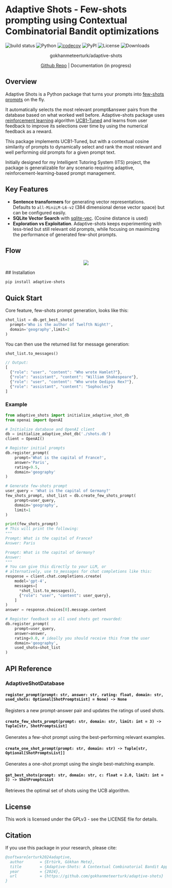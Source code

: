 # Adaptive Shots - Few-shots prompting using Contextual Combinatorial Bandit optimizations

![build status](https://github.com/gokhanmeteerturk/adaptive-shots/actions/workflows/test.yml/badge.svg?branch=main)
![Python](https://img.shields.io/pypi/pyversions/adaptive-shots.svg)
[![codecov](https://codecov.io/github/gokhanmeteerturk/adaptive-shots/branch/main/graph/badge.svg?token=375FXNSAFH)](https://codecov.io/github/gokhanmeteerturk/adaptive-shots) ![PyPI](https://img.shields.io/pypi/v/adaptive-shots) ![License](https://img.shields.io/badge/license-GPLv3-red) ![Downloads](https://img.shields.io/pypi/dm/adaptive-shots)

<p align="center">  gokhanmeteerturk/adaptive-shots </p>
<p align="center">  <a href="https://github.com/gokhanmeteerturk/adaptive-shots">Github Repo</a> | Documentation (in progress) </p>

## Overview

Adaptive Shots is a Python package that turns your prompts into <ins>few-shots prompts</ins> on the fly.

It automatically selects the most relevant prompt&answer pairs from the database based on what worked well before. Adaptive-shots package uses [reinforcement learning](https://en.wikipedia.org/wiki/Reinforcement_learning) algorithm [UCB1-Tuned](https://homes.di.unimi.it/~cesabian/Pubblicazioni/ml-02.pdf) and learns from user feedback to improve its selections over time by using the numerical feedback as a reward.

This package implements UCB1-Tuned, but with a contextual cosine similarity of prompts to dynamically select and rank the most relevant and well performing old prompts for a given prompt text.

Initially designed for my Intelligent Tutoring System (ITS) project, the package is generalizable for any scenario requiring adaptive, reinforcement-learning-based prompt management.

## Key Features

- **Sentence transformers** for generating vector representations.  
  Defaults to `all-MiniLM-L6-v2` (384 dimensional dense vector space) but can be configured easily.
- **SQLite Vector Search** with [sqlite-vec](https://github.com/asg017/sqlite-vec). (Cosine distance is used)
- **Exploration vs Exploitation**. Adaptive-shots keeps experimenting with less-tried but still relevant old prompts, while focusing on maximizing the performance of generated few-shot prompts.

## Flow
<p align="center">
<img src="https://github.com/user-attachments/assets/20688df7-b89f-471a-8562-35fa29b10db5"/>
</p>
## Installation

```bash
pip install adaptive-shots
```

## Quick Start

Core feature, few-shots prompt generation, looks like this:
```python
shot_list = db.get_best_shots(
  prompt='Who is the author of Twelfth Night?',
  domain='geography',limit=2
)
```
You can then use the returned list for message generation:
```python
shot_list.to_messages()
```
```js
// Output:
[
  {"role": "user", "content": "Who wrote Hamlet?"},
  {"role": "assistant", "content": "William Shakespeare"},
  {"role": "user", "content": "Who wrote Oedipus Rex?"},
  {"role": "assistant", "content": "Sophocles"}
]
```

### Example

```python
from adaptive_shots import initialize_adaptive_shot_db
from openai import OpenAI

# Initialize database and OpenAI client
db = initialize_adaptive_shot_db('./shots.db')
client = OpenAI()

# Register initial prompts
db.register_prompt(
    prompt='What is the capital of France?',
    answer='Paris',
    rating=9.5,
    domain='geography'
)

# Generate few-shots prompt
user_query = 'What is the capital of Germany?'
few_shots_prompt, shot_list = db.create_few_shots_prompt(
    prompt=user_query,
    domain='geography',
    limit=1
)

print(few_shots_prompt)
# This will print the following:
"""
Prompt: What is the capital of France?
Answer: Paris

Prompt: What is the capital of Germany?
Answer:
"""
# You can give this directly to your LLM, or
# alternatively, use to_messages for chat completions like this:
response = client.chat.completions.create(
    model='gpt-4',
    messages=[
      *shot_list.to_messages(),
      {"role": "user", "content": user_query},
    ]
)
answer = response.choices[0].message.content

# Register feedback so all used shots get rewarded:
db.register_prompt(
    prompt=user_query,
    answer=answer,
    rating=9.0, # ideally you should receive this from the user
    domain='geography',
    used_shots=shot_list
)
```

## API Reference

### AdaptiveShotDatabase

#### `register_prompt(prompt: str, answer: str, rating: float, domain: str, used_shots: Optional[ShotPromptsList] = None) -> None`
Registers a new prompt-answer pair and updates the ratings of used shots.

#### `create_few_shots_prompt(prompt: str, domain: str, limit: int = 3) -> Tuple[str, ShotPromptsList]`
Generates a few-shot prompt using the best-performing relevant examples.

#### `create_one_shot_prompt(prompt: str, domain: str) -> Tuple[str, Optional[ShotPromptsList]]`
Generates a one-shot prompt using the single best-matching example.

#### `get_best_shots(prompt: str, domain: str, c: float = 2.0, limit: int = 3) -> ShotPromptsList`
Retrieves the optimal set of shots using the UCB algorithm.

## License

This work is licensed under the GPLv3 - see the LICENSE file for details.

## Citation

If you use this package in your research, please cite:

```bibtex
@software{erturk2024adaptive,
  author       = {Ertürk, Gökhan Mete},
  title        = {Adaptive-Shots: A Contextual Combinatorial Bandit Approach to Few-Shot Prompt Selection},
  year         = {2024},
  url          = {https://github.com/gokhanmeteerturk/adaptive-shots}
}
```

